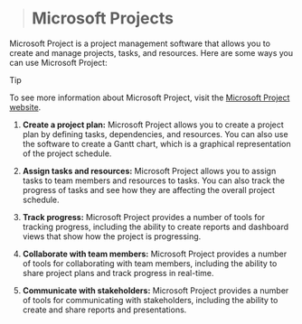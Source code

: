 > # Microsoft Projects

Microsoft Project is a project management software that allows you to create and manage projects, tasks, and resources. Here are some ways you can use Microsoft Project:

> [!TIP]
> To see more information about Microsoft Project, visit the [Microsoft Project website](https://products.office.com/en-us/project/project-and-portfolio-management-software).

1. **Create a project plan:** Microsoft Project allows you to create a project plan by defining tasks, dependencies, and resources. You can also use the software to create a Gantt chart, which is a graphical representation of the project schedule.

2. **Assign tasks and resources:** Microsoft Project allows you to assign tasks to team members and resources to tasks. You can also track the progress of tasks and see how they are affecting the overall project schedule.

3. **Track progress:** Microsoft Project provides a number of tools for tracking progress, including the ability to create reports and dashboard views that show how the project is progressing.

4. **Collaborate with team members:** Microsoft Project provides a number of tools for collaborating with team members, including the ability to share project plans and track progress in real-time.

5. **Communicate with stakeholders:** Microsoft Project provides a number of tools for communicating with stakeholders, including the ability to create and share reports and presentations.
